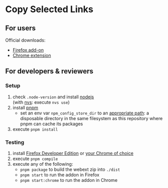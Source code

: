 # Copy Selected Links

## For users

Official downloads:

- [Firefox add-on](https://addons.mozilla.org/en-US/firefox/addon/copy-selected-links/)
- [Chrome extension](https://chrome.google.com/webstore/detail/copy-selected-links/kddpiojgkjnpmgiegglncafdpnigcbij)

## For developers & reviewers

### Setup

1. check `.node-version` and install [nodejs](https://nodejs.org/)  
   (with [nvs](https://github.com/jasongin/nvs): execute `nvs use`)
2. install [pnpm](https://pnpm.js.org)
   - set an env var `npm_config_store_dir` to an [appropriate path](https://pnpm.js.org/en/faq#does-pnpm-work-across-multiple-hard-drives-or-filesystems): a disposable directory in the same filesystem as this repository where pnpm can cache its packages
3. execute `pnpm install`

### Testing

1. install [Firefox Developer Edition](https://www.mozilla.org/firefox/developer/) or [your Chrome of choice](https://dev.chromium.org/getting-involved/dev-channel)
2. execute `pnpm compile`
3. execute any of the following:
   - `pnpm package` to build the webext zip into `./dist`
   - `pnpm start` to run the addon in Firefox
   - `pnpm start:chrome` to run the addon in Chrome
